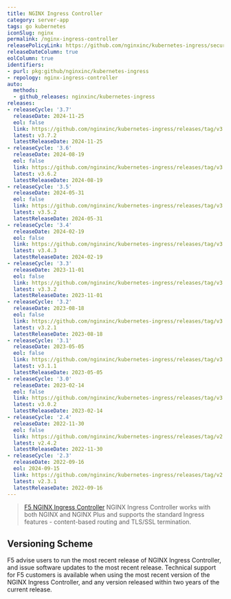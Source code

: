 ```yaml
---
title: NGINX Ingress Controller
category: server-app
tags: go kubernetes
iconSlug: nginx
permalink: /nginx-ingress-controller
releasePolicyLink: https://github.com/nginxinc/kubernetes-ingress/security
releaseDateColumn: true
eolColumn: true
identifiers:
- purl: pkg:github/nginxinc/kubernetes-ingress
- repology: nginx-ingress-controller
auto:
  methods:
  - github_releases: nginxinc/kubernetes-ingress
releases:
- releaseCycle: '3.7'
  releaseDate: 2024-11-25
  eol: false
  link: https://github.com/nginxinc/kubernetes-ingress/releases/tag/v3.7.2
  latest: v3.7.2
  latestReleaseDate: 2024-11-25
- releaseCycle: '3.6'
  releaseDate: 2024-08-19
  eol: false
  link: https://github.com/nginxinc/kubernetes-ingress/releases/tag/v3.6.2
  latest: v3.6.2
  latestReleaseDate: 2024-08-19
- releaseCycle: '3.5'
  releaseDate: 2024-05-31
  eol: false
  link: https://github.com/nginxinc/kubernetes-ingress/releases/tag/v3.5.2
  latest: v3.5.2
  latestReleaseDate: 2024-05-31
- releaseCycle: '3.4'
  releaseDate: 2024-02-19
  eol: false
  link: https://github.com/nginxinc/kubernetes-ingress/releases/tag/v3.4.3
  latest: v3.4.3
  latestReleaseDate: 2024-02-19
- releaseCycle: '3.3'
  releaseDate: 2023-11-01
  eol: false
  link: https://github.com/nginxinc/kubernetes-ingress/releases/tag/v3.3.2
  latest: v3.3.2
  latestReleaseDate: 2023-11-01
- releaseCycle: '3.2'
  releaseDate: 2023-08-18
  eol: false
  link: https://github.com/nginxinc/kubernetes-ingress/releases/tag/v3.2.1
  latest: v3.2.1
  latestReleaseDate: 2023-08-18
- releaseCycle: '3.1'
  releaseDate: 2023-05-05
  eol: false
  link: https://github.com/nginxinc/kubernetes-ingress/releases/tag/v3.1.1
  latest: v3.1.1
  latestReleaseDate: 2023-05-05
- releaseCycle: '3.0'
  releaseDate: 2023-02-14
  eol: false
  link: https://github.com/nginxinc/kubernetes-ingress/releases/tag/v3.0.2
  latest: v3.0.2
  latestReleaseDate: 2023-02-14
- releaseCycle: '2.4'
  releaseDate: 2022-11-30
  eol: false
  link: https://github.com/nginxinc/kubernetes-ingress/releases/tag/v2.4.2
  latest: v2.4.2
  latestReleaseDate: 2022-11-30
- releaseCycle: '2.3'
  releaseDate: 2022-09-16
  eol: 2024-09-15
  link: https://github.com/nginxinc/kubernetes-ingress/releases/tag/v2.3.1
  latest: v2.3.1
  latestReleaseDate: 2022-09-16
---
```

> [F5 NGINX Ingress Controller](https://www.f5.com/products/nginx/nginx-ingress-controller) NGINX Ingress Controller works with both NGINX and NGINX Plus and supports the standard Ingress features - content-based routing and TLS/SSL termination.

## Versioning Scheme

F5 advise users to run the most recent release of NGINX Ingress Controller, and  issue software updates to the most recent release. Technical support for F5 customers is available when using the most recent version of the NGINX Ingress Controller, and any version released within two years of the current release.
